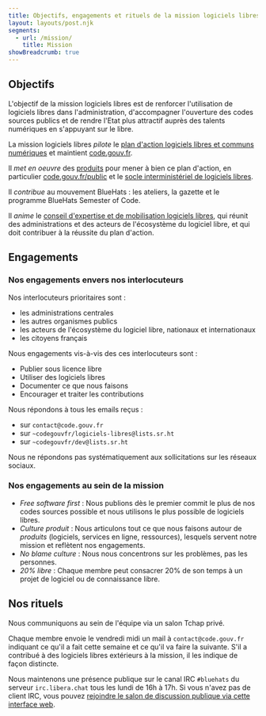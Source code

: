 ```yaml
---
title: Objectifs, engagements et rituels de la mission logiciels libres
layout: layouts/post.njk
segments:
  - url: /mission/
    title: Mission
showBreadcrumb: true
---
```


## Objectifs

L'objectif de la mission logiciels libres est de renforcer l'utilisation de logiciels libres dans l'administration, d'accompagner l'ouverture des codes sources publics et de rendre l'Etat plus attractif auprès des talents numériques en s'appuyant sur le libre.

La mission logiciels libres *pilote* le [plan d'action logiciels libres et communs numériques](/fr/plan-action-logiciels-libres-et-communs-numeriques/) et maintient [code.gouv.fr](/fr/).

Il *met en oeuvre* des [produits](/fr/mission/#les-produits-de-la-mission-logiciels-libres) pour mener à bien ce plan d'action, en particulier [code.gouv.fr/public](https://code.gouv.fr/public) et le [socle interministériel de logiciels libres](https://code.gouv.fr/sill).

Il *contribue* au mouvement BlueHats : les ateliers, la gazette et le programme BlueHats Semester of Code.

Il *anime* le [conseil d'expertise et de mobilisation logiciels libres](/fr/mission/conseil-logiciels-libres/), qui réunit des administrations et des acteurs de l'écosystème du logiciel libre, et qui doit contribuer à la réussite du plan d'action.

## Engagements

### Nos engagements envers nos interlocuteurs

Nos interlocuteurs prioritaires sont :

- les administrations centrales
- les autres organismes publics
- les acteurs de l'écosystème du logiciel libre, nationaux et internationaux
- les citoyens français

Nous engagements vis-à-vis des ces interlocuteurs sont :

- Publier sous licence libre
- Utiliser des logiciels libres
- Documenter ce que nous faisons
- Encourager et traiter les contributions

Nous répondons à tous les emails reçus :

- sur `contact@code.gouv.fr`
- sur `~codegouvfr/logiciels-libres@lists.sr.ht`
- sur `~codegouvfr/dev@lists.sr.ht`

Nous ne répondons pas systématiquement aux sollicitations sur les réseaux sociaux.

### Nos engagements au sein de la mission

- *Free software first* : Nous publions dès le premier commit le plus de nos codes sources possible et nous utilisons le plus possible de logiciels libres.
- *Culture produit* : Nous articulons tout ce que nous faisons autour de *produits* (logiciels, services en ligne, ressources), lesquels servent notre mission et reflètent nos engagements.
- *No blame culture* : Nous nous concentrons sur les problèmes, pas les personnes.
- *20% libre* : Chaque membre peut consacrer 20% de son temps à un projet de logiciel ou de connaissance libre.

## Nos rituels

Nous communiquons au sein de l'équipe via un salon Tchap privé.

Chaque membre envoie le vendredi midi un mail à `contact@code.gouv.fr` indiquant ce qu'il a fait cette semaine et ce qu'il va faire la suivante.  S'il a contribué à des logiciels libres extérieurs à la mission, il les indique de façon distincte.

Nous maintenons une présence publique sur le canal IRC `#bluehats` du serveur `irc.libera.chat` tous les lundi de 16h à 17h.  Si vous n'avez pas de client IRC, vous pouvez [rejoindre le salon de discussion publique via cette interface web](https://web.libera.chat/).

